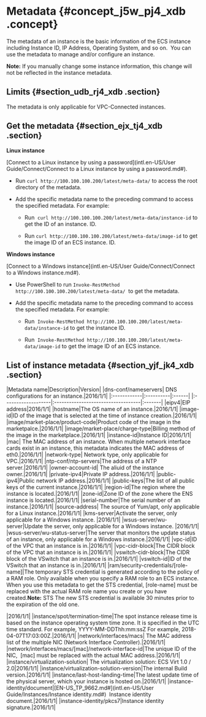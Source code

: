 # Metadata {#concept_j5w_pj4_xdb .concept}

The metadata of an instance is the basic information of the ECS instance including Instance ID, IP Address, Operating System, and so on.  You can use the metadata to manage and/or configure an instance.

**Note:** If you manually change some instance information, this change will not be reflected in the instance metadata.

## Limits {#section_udb_rj4_xdb .section}

The metadata is only applicable for VPC-Connected instances.

## Get the metadata {#section_ejx_tj4_xdb .section}

**Linux instance**

[Connect to a Linux instance by using a password](intl.en-US/User Guide/Connect/Connect to a Linux instance by using a password.md#).

-   Run `curl http://100.100.100.200/latest/meta-data/` to access the root directory of the metadata.

-   Add the specific metadata name to the preceding command to access the specified metadata. For example:

    -   Run  `curl http://100.100.100.200/latest/meta-data/instance-id` to get the ID of an instance. ID.

    -   Run `curl http://100.100.100.200/latest/meta-data/image-id` to get the image ID of an ECS instance. ID.


**Windows instance**

[Connect to a Windows instance](intl.en-US/User Guide/Connect/Connect to a Windows instance.md#).

-   Use PowerShell to run `Invoke-RestMethod http://100.100.100.200/latest/meta-data/`  to get the metadata.

-   Add the specific metadata name to the preceding command to access the specified metadata. For example:

    -   Run  `Invoke-RestMethod http://100.100.100.200/latest/meta-data/instance-id` to get the instance ID.

    -   Run  `Invoke-RestMethod http://100.100.100.200/latest/meta-data/image-id` to get the image ID of an ECS instance.


## List of instance metadata {#section_yjf_jk4_xdb .section}

|Metadata name|Description|Version|
|dns-conf/nameservers| DNS configurations for an instance.|2016/1/1|
|:------------|:----------|:------|
|:-------------------|:-----------------------------------|:-------|
|eipv4|EIP address|2016/1/1|
|hostname|The OS name of an instance.|2016/1/1|
|image-id|ID of the image that is selected at the time of instance creation.|2016/1/1|
|image/market-place/product-code|Product code of the image in the marketpalce.|2016/1/1|
|image/market-place/charge-type|Billing method of the image in the marketplace.|2016/1/1|
|instance-id|Instance ID|2016/1/1|
|mac| The MAC address of an instance. When multiple network interface cards exist in an instance, this metadata indicates the MAC address of eth0.|2016/1/1|
|network-type| Network type, only applicable for VPC.|2016/1/1|
|ntp-conf/ntp-servers|The address of a NTP server.|2016/1/1|
|owner-account-id| The aliuid of the instance owner.|2016/1/1|
|private-ipv4|Private IP address.|2016/1/1|
|public-ipv4|Public network IP address.|2016/1/1|
|public-keys|The list of all public keys of the current instance.|2016/1/1|
|region-id|The region where the instance is located.|2016/1/1|
|zone-id|Zone ID of the zone where the ENS instance is located.|2016/1/1|
|serial-number|The serial number of an instance.|2016/1/1|
|source-address| The source of Yum/apt, only applicable for a Linux instance.|2016/1/1|
|kms-server|Activate the server, only applicable for a Windows instance. |2016/1/1|
|wsus-server/wu-server|Update the server, only applicable for a Windows instance. |2016/1/1|
|wsus-server/wu-status-server|The server that monitors the update status of an instance, only applicable for a Windows instance.|2016/1/1|
|vpc-id|ID of the VPC that an instance is in.|2016/1/1|
|vpc-cidr-block|The CIDR block of the VPC that an instance is in.|2016/1/1|
|vswitch-cidr-block|The CIDR block of the VSwitch that an instance is in.|2016/1/1|
|vswitch-id|ID of the VSwitch that an instance is in.|2016/1/1|
|ram/security-credentials/\[role-name\]|The temporary STS credential is generated according to the policy of a RAM role. Only available when you specify a RAM role to an ECS instance. When you use this metadata to get the STS credential, \[role-name\] must be replaced with the actual RAM role name you create or you have created.**Note:** STS The new STS credential is available 30 minutes prior to the expiration of the old one.

|2016/1/1|
|instance/spot/termination-time|The spot instance release time is based on the instance operating system time zone. It is specified in the UTC time standard. For example, YYYY-MM-DDThh:mm:ssZ For example, 2018-04-07T17:03:00Z.|2016/1/1|
|network/interfaces/macs| The MAC address list of the multiple NIC \(Network Interface Controller\).|2016/1/1|
|network/interfaces/macs/\[mac\]/network-interface-id|The unique ID of the NIC,  \[mac\] must be replaced with the actual MAC address.|2016/1/1|
|instance/virtualization-solution| The virtualization solution: ECS Virt 1.0 / 2.0|2016/1/1|
|instance/virtualization-solution-version|The internal Build version.|2016/1/1|
|instance/last-host-landing-time|The latest update time of the physical server, which your instance is hosted on.|2016/1/1|
|instance-identity/document|[EN-US\_TP\_9662.md\#](intl.en-US/User Guide/Instances/Instance identity.md#)  Instance identity document.|2016/1/1|
|instance-identity/pkcs7|Instance identity signature.|2016/1/1|

